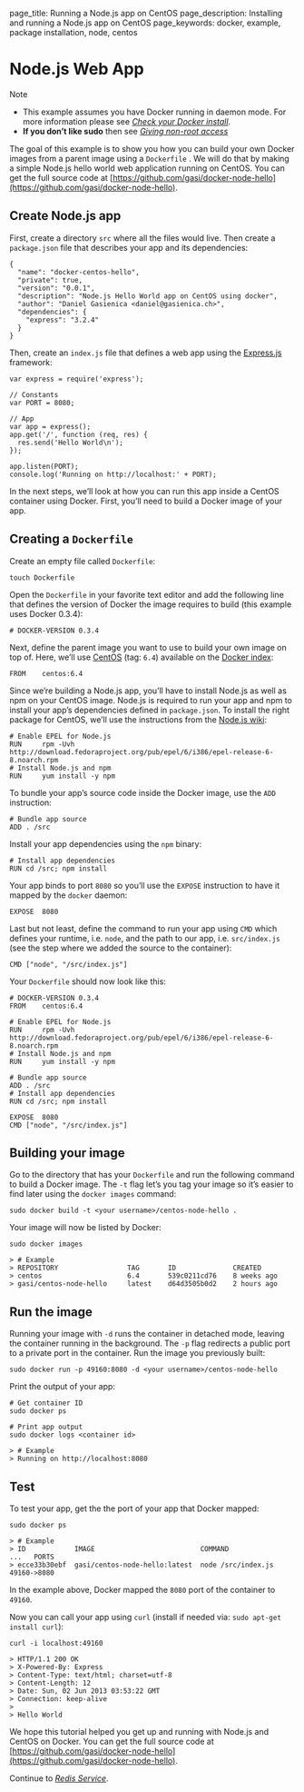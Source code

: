 page_title: Running a Node.js app on CentOS
page_description: Installing and running a Node.js app on CentOS
page_keywords: docker, example, package installation, node, centos

# Node.js Web App

Note

-   This example assumes you have Docker running in daemon mode. For
    more information please see [*Check your Docker
    install*](../hello_world/#running-examples).
-   **If you don’t like sudo** then see [*Giving non-root
    access*](../../installation/binaries/#dockergroup)

The goal of this example is to show you how you can build your own
Docker images from a parent image using a `Dockerfile`
. We will do that by making a simple Node.js hello world web
application running on CentOS. You can get the full source code at
[https://github.com/gasi/docker-node-hello](https://github.com/gasi/docker-node-hello).

## Create Node.js app

First, create a directory `src` where all the files
would live. Then create a `package.json` file that
describes your app and its dependencies:

    {
      "name": "docker-centos-hello",
      "private": true,
      "version": "0.0.1",
      "description": "Node.js Hello World app on CentOS using docker",
      "author": "Daniel Gasienica <daniel@gasienica.ch>",
      "dependencies": {
        "express": "3.2.4"
      }
    }

Then, create an `index.js` file that defines a web
app using the [Express.js](http://expressjs.com/) framework:

    var express = require('express');

    // Constants
    var PORT = 8080;

    // App
    var app = express();
    app.get('/', function (req, res) {
      res.send('Hello World\n');
    });

    app.listen(PORT);
    console.log('Running on http://localhost:' + PORT);

In the next steps, we’ll look at how you can run this app inside a
CentOS container using Docker. First, you’ll need to build a Docker
image of your app.

## Creating a `Dockerfile`

Create an empty file called `Dockerfile`:

    touch Dockerfile

Open the `Dockerfile` in your favorite text editor
and add the following line that defines the version of Docker the image
requires to build (this example uses Docker 0.3.4):

    # DOCKER-VERSION 0.3.4

Next, define the parent image you want to use to build your own image on
top of. Here, we’ll use [CentOS](https://index.docker.io/_/centos/)
(tag: `6.4`) available on the [Docker
index](https://index.docker.io/):

    FROM    centos:6.4

Since we’re building a Node.js app, you’ll have to install Node.js as
well as npm on your CentOS image. Node.js is required to run your app
and npm to install your app’s dependencies defined in
`package.json`. To install the right package for
CentOS, we’ll use the instructions from the [Node.js
wiki](https://github.com/joyent/node/wiki/Installing-Node.js-via-package-manager#rhelcentosscientific-linux-6):

    # Enable EPEL for Node.js
    RUN     rpm -Uvh http://download.fedoraproject.org/pub/epel/6/i386/epel-release-6-8.noarch.rpm
    # Install Node.js and npm
    RUN     yum install -y npm

To bundle your app’s source code inside the Docker image, use the
`ADD` instruction:

    # Bundle app source
    ADD . /src

Install your app dependencies using the `npm`
binary:

    # Install app dependencies
    RUN cd /src; npm install

Your app binds to port `8080` so you’ll use the
`EXPOSE` instruction to have it mapped by the
`docker` daemon:

    EXPOSE  8080

Last but not least, define the command to run your app using
`CMD` which defines your runtime, i.e.
`node`, and the path to our app, i.e.
`src/index.js` (see the step where we added the
source to the container):

    CMD ["node", "/src/index.js"]

Your `Dockerfile` should now look like this:

    # DOCKER-VERSION 0.3.4
    FROM    centos:6.4

    # Enable EPEL for Node.js
    RUN     rpm -Uvh http://download.fedoraproject.org/pub/epel/6/i386/epel-release-6-8.noarch.rpm
    # Install Node.js and npm
    RUN     yum install -y npm

    # Bundle app source
    ADD . /src
    # Install app dependencies
    RUN cd /src; npm install

    EXPOSE  8080
    CMD ["node", "/src/index.js"]

## Building your image

Go to the directory that has your `Dockerfile` and
run the following command to build a Docker image. The `-t`
flag let’s you tag your image so it’s easier to find later
using the `docker images` command:

    sudo docker build -t <your username>/centos-node-hello .

Your image will now be listed by Docker:

    sudo docker images

    > # Example
    > REPOSITORY                 TAG       ID              CREATED
    > centos                     6.4       539c0211cd76    8 weeks ago
    > gasi/centos-node-hello     latest    d64d3505b0d2    2 hours ago

## Run the image

Running your image with `-d` runs the container in
detached mode, leaving the container running in the background. The
`-p` flag redirects a public port to a private port
in the container. Run the image you previously built:

    sudo docker run -p 49160:8080 -d <your username>/centos-node-hello

Print the output of your app:

    # Get container ID
    sudo docker ps

    # Print app output
    sudo docker logs <container id>

    > # Example
    > Running on http://localhost:8080

## Test

To test your app, get the the port of your app that Docker mapped:

    sudo docker ps

    > # Example
    > ID            IMAGE                          COMMAND              ...   PORTS
    > ecce33b30ebf  gasi/centos-node-hello:latest  node /src/index.js         49160->8080

In the example above, Docker mapped the `8080` port
of the container to `49160`.

Now you can call your app using `curl` (install if
needed via: `sudo apt-get install curl`):

    curl -i localhost:49160

    > HTTP/1.1 200 OK
    > X-Powered-By: Express
    > Content-Type: text/html; charset=utf-8
    > Content-Length: 12
    > Date: Sun, 02 Jun 2013 03:53:22 GMT
    > Connection: keep-alive
    >
    > Hello World

We hope this tutorial helped you get up and running with Node.js and
CentOS on Docker. You can get the full source code at
[https://github.com/gasi/docker-node-hello](https://github.com/gasi/docker-node-hello).

Continue to [*Redis
Service*](../running_redis_service/#running-redis-service).

